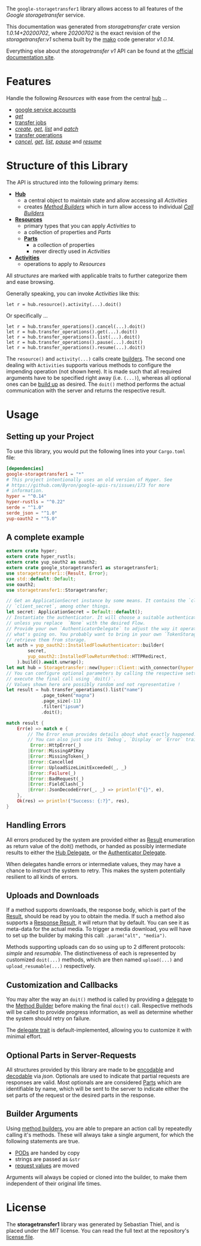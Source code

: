 <!---
DO NOT EDIT !
This file was generated automatically from 'src/mako/api/README.md.mako'
DO NOT EDIT !
-->
The `google-storagetransfer1` library allows access to all features of the *Google storagetransfer* service.

This documentation was generated from *storagetransfer* crate version *1.0.14+20200702*, where *20200702* is the exact revision of the *storagetransfer:v1* schema built by the [mako](http://www.makotemplates.org/) code generator *v1.0.14*.

Everything else about the *storagetransfer* *v1* API can be found at the
[official documentation site](https://cloud.google.com/storage-transfer/docs).
# Features

Handle the following *Resources* with ease from the central [hub](https://docs.rs/google-storagetransfer1/1.0.14+20200702/google_storagetransfer1/Storagetransfer) ... 

* [google service accounts](https://docs.rs/google-storagetransfer1/1.0.14+20200702/google_storagetransfer1/api::GoogleServiceAccount)
 * [*get*](https://docs.rs/google-storagetransfer1/1.0.14+20200702/google_storagetransfer1/api::GoogleServiceAccountGetCall)
* [transfer jobs](https://docs.rs/google-storagetransfer1/1.0.14+20200702/google_storagetransfer1/api::TransferJob)
 * [*create*](https://docs.rs/google-storagetransfer1/1.0.14+20200702/google_storagetransfer1/api::TransferJobCreateCall), [*get*](https://docs.rs/google-storagetransfer1/1.0.14+20200702/google_storagetransfer1/api::TransferJobGetCall), [*list*](https://docs.rs/google-storagetransfer1/1.0.14+20200702/google_storagetransfer1/api::TransferJobListCall) and [*patch*](https://docs.rs/google-storagetransfer1/1.0.14+20200702/google_storagetransfer1/api::TransferJobPatchCall)
* [transfer operations](https://docs.rs/google-storagetransfer1/1.0.14+20200702/google_storagetransfer1/api::TransferOperation)
 * [*cancel*](https://docs.rs/google-storagetransfer1/1.0.14+20200702/google_storagetransfer1/api::TransferOperationCancelCall), [*get*](https://docs.rs/google-storagetransfer1/1.0.14+20200702/google_storagetransfer1/api::TransferOperationGetCall), [*list*](https://docs.rs/google-storagetransfer1/1.0.14+20200702/google_storagetransfer1/api::TransferOperationListCall), [*pause*](https://docs.rs/google-storagetransfer1/1.0.14+20200702/google_storagetransfer1/api::TransferOperationPauseCall) and [*resume*](https://docs.rs/google-storagetransfer1/1.0.14+20200702/google_storagetransfer1/api::TransferOperationResumeCall)




# Structure of this Library

The API is structured into the following primary items:

* **[Hub](https://docs.rs/google-storagetransfer1/1.0.14+20200702/google_storagetransfer1/Storagetransfer)**
    * a central object to maintain state and allow accessing all *Activities*
    * creates [*Method Builders*](https://docs.rs/google-storagetransfer1/1.0.14+20200702/google_storagetransfer1/client::MethodsBuilder) which in turn
      allow access to individual [*Call Builders*](https://docs.rs/google-storagetransfer1/1.0.14+20200702/google_storagetransfer1/client::CallBuilder)
* **[Resources](https://docs.rs/google-storagetransfer1/1.0.14+20200702/google_storagetransfer1/client::Resource)**
    * primary types that you can apply *Activities* to
    * a collection of properties and *Parts*
    * **[Parts](https://docs.rs/google-storagetransfer1/1.0.14+20200702/google_storagetransfer1/client::Part)**
        * a collection of properties
        * never directly used in *Activities*
* **[Activities](https://docs.rs/google-storagetransfer1/1.0.14+20200702/google_storagetransfer1/client::CallBuilder)**
    * operations to apply to *Resources*

All *structures* are marked with applicable traits to further categorize them and ease browsing.

Generally speaking, you can invoke *Activities* like this:

```Rust,ignore
let r = hub.resource().activity(...).doit()
```

Or specifically ...

```ignore
let r = hub.transfer_operations().cancel(...).doit()
let r = hub.transfer_operations().get(...).doit()
let r = hub.transfer_operations().list(...).doit()
let r = hub.transfer_operations().pause(...).doit()
let r = hub.transfer_operations().resume(...).doit()
```

The `resource()` and `activity(...)` calls create [builders][builder-pattern]. The second one dealing with `Activities` 
supports various methods to configure the impending operation (not shown here). It is made such that all required arguments have to be 
specified right away (i.e. `(...)`), whereas all optional ones can be [build up][builder-pattern] as desired.
The `doit()` method performs the actual communication with the server and returns the respective result.

# Usage

## Setting up your Project

To use this library, you would put the following lines into your `Cargo.toml` file:

```toml
[dependencies]
google-storagetransfer1 = "*"
# This project intentionally uses an old version of Hyper. See
# https://github.com/Byron/google-apis-rs/issues/173 for more
# information.
hyper = "^0.14"
hyper-rustls = "^0.22"
serde = "^1.0"
serde_json = "^1.0"
yup-oauth2 = "^5.0"
```

## A complete example

```Rust
extern crate hyper;
extern crate hyper_rustls;
extern crate yup_oauth2 as oauth2;
extern crate google_storagetransfer1 as storagetransfer1;
use storagetransfer1::{Result, Error};
use std::default::Default;
use oauth2;
use storagetransfer1::Storagetransfer;

// Get an ApplicationSecret instance by some means. It contains the `client_id` and 
// `client_secret`, among other things.
let secret: ApplicationSecret = Default::default();
// Instantiate the authenticator. It will choose a suitable authentication flow for you, 
// unless you replace  `None` with the desired Flow.
// Provide your own `AuthenticatorDelegate` to adjust the way it operates and get feedback about 
// what's going on. You probably want to bring in your own `TokenStorage` to persist tokens and
// retrieve them from storage.
let auth = yup_oauth2::InstalledFlowAuthenticator::builder(
        secret,
        yup_oauth2::InstalledFlowReturnMethod::HTTPRedirect,
    ).build().await.unwrap();
let mut hub = Storagetransfer::new(hyper::Client::with_connector(hyper::net::HttpsConnector::new(hyper_rustls::TlsClient::new())), auth);
// You can configure optional parameters by calling the respective setters at will, and
// execute the final call using `doit()`.
// Values shown here are possibly random and not representative !
let result = hub.transfer_operations().list("name")
             .page_token("magna")
             .page_size(-11)
             .filter("ipsum")
             .doit();

match result {
    Err(e) => match e {
        // The Error enum provides details about what exactly happened.
        // You can also just use its `Debug`, `Display` or `Error` traits
         Error::HttpError(_)
        |Error::MissingAPIKey
        |Error::MissingToken(_)
        |Error::Cancelled
        |Error::UploadSizeLimitExceeded(_, _)
        |Error::Failure(_)
        |Error::BadRequest(_)
        |Error::FieldClash(_)
        |Error::JsonDecodeError(_, _) => println!("{}", e),
    },
    Ok(res) => println!("Success: {:?}", res),
}

```
## Handling Errors

All errors produced by the system are provided either as [Result](https://docs.rs/google-storagetransfer1/1.0.14+20200702/google_storagetransfer1/client::Result) enumeration as return value of
the doit() methods, or handed as possibly intermediate results to either the 
[Hub Delegate](https://docs.rs/google-storagetransfer1/1.0.14+20200702/google_storagetransfer1/client::Delegate), or the [Authenticator Delegate](https://docs.rs/yup-oauth2/*/yup_oauth2/trait.AuthenticatorDelegate.html).

When delegates handle errors or intermediate values, they may have a chance to instruct the system to retry. This 
makes the system potentially resilient to all kinds of errors.

## Uploads and Downloads
If a method supports downloads, the response body, which is part of the [Result](https://docs.rs/google-storagetransfer1/1.0.14+20200702/google_storagetransfer1/client::Result), should be
read by you to obtain the media.
If such a method also supports a [Response Result](https://docs.rs/google-storagetransfer1/1.0.14+20200702/google_storagetransfer1/client::ResponseResult), it will return that by default.
You can see it as meta-data for the actual media. To trigger a media download, you will have to set up the builder by making
this call: `.param("alt", "media")`.

Methods supporting uploads can do so using up to 2 different protocols: 
*simple* and *resumable*. The distinctiveness of each is represented by customized 
`doit(...)` methods, which are then named `upload(...)` and `upload_resumable(...)` respectively.

## Customization and Callbacks

You may alter the way an `doit()` method is called by providing a [delegate](https://docs.rs/google-storagetransfer1/1.0.14+20200702/google_storagetransfer1/client::Delegate) to the 
[Method Builder](https://docs.rs/google-storagetransfer1/1.0.14+20200702/google_storagetransfer1/client::CallBuilder) before making the final `doit()` call. 
Respective methods will be called to provide progress information, as well as determine whether the system should 
retry on failure.

The [delegate trait](https://docs.rs/google-storagetransfer1/1.0.14+20200702/google_storagetransfer1/client::Delegate) is default-implemented, allowing you to customize it with minimal effort.

## Optional Parts in Server-Requests

All structures provided by this library are made to be [encodable](https://docs.rs/google-storagetransfer1/1.0.14+20200702/google_storagetransfer1/client::RequestValue) and 
[decodable](https://docs.rs/google-storagetransfer1/1.0.14+20200702/google_storagetransfer1/client::ResponseResult) via *json*. Optionals are used to indicate that partial requests are responses 
are valid.
Most optionals are are considered [Parts](https://docs.rs/google-storagetransfer1/1.0.14+20200702/google_storagetransfer1/client::Part) which are identifiable by name, which will be sent to 
the server to indicate either the set parts of the request or the desired parts in the response.

## Builder Arguments

Using [method builders](https://docs.rs/google-storagetransfer1/1.0.14+20200702/google_storagetransfer1/client::CallBuilder), you are able to prepare an action call by repeatedly calling it's methods.
These will always take a single argument, for which the following statements are true.

* [PODs][wiki-pod] are handed by copy
* strings are passed as `&str`
* [request values](https://docs.rs/google-storagetransfer1/1.0.14+20200702/google_storagetransfer1/client::RequestValue) are moved

Arguments will always be copied or cloned into the builder, to make them independent of their original life times.

[wiki-pod]: http://en.wikipedia.org/wiki/Plain_old_data_structure
[builder-pattern]: http://en.wikipedia.org/wiki/Builder_pattern
[google-go-api]: https://github.com/google/google-api-go-client

# License
The **storagetransfer1** library was generated by Sebastian Thiel, and is placed 
under the *MIT* license.
You can read the full text at the repository's [license file][repo-license].

[repo-license]: https://github.com/Byron/google-apis-rsblob/master/LICENSE.md
